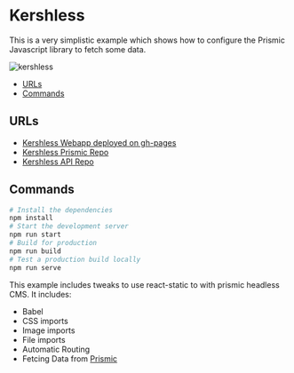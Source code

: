# Kershless 
This is a very simplistic example which shows how to configure the Prismic Javascript library to fetch some data.

![kershless](http://www.kershless.com/Assets/Images/kershless_logo.svg)
<!-- START doctoc generated TOC please keep comment here to allow auto update -->
<!-- DON'T EDIT THIS SECTION, INSTEAD RE-RUN doctoc TO UPDATE -->
  - [URLs](#urls)
  - [Commands](#commands)
<!-- END doctoc generated TOC please keep comment here to allow auto update -->

## URLs 
- [Kershless Webapp deployed on gh-pages](https://heshammassoud.github.io/kershless-webapp/)
- [Kershless Prismic Repo](https://kershless.prismic.io/)
- [Kershless API Repo](https://github.com/heshamMassoud/Kershless)

## Commands
````bash
# Install the dependencies
npm install
# Start the development server
npm run start 
# Build for production
npm run build
# Test a production build locally
npm run serve
````

This example includes tweaks to use react-static to with prismic headless CMS. It includes:
- Babel
- CSS imports
- Image imports
- File imports
- Automatic Routing
- Fetcing Data from [Prismic](https://prismic.io/)

